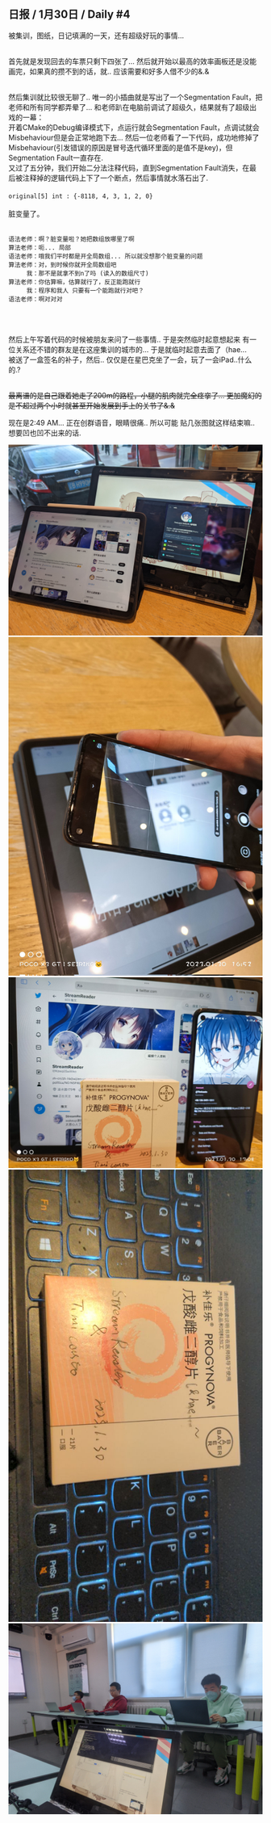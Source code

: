 ## 日报 / 1月30日 / Daily #4
被集训，图纸，日记填满的一天，还有超级好玩的事情...<br><br>

首先就是发现回去的车票只剩下四张了... 然后就开始以最高的效率画板还是没能画完，如果真的攒不到的话，就.. 应该需要和好多人借不少的&.&<br><br>

然后集训就比较很无聊了.. 唯一的小插曲就是写出了一个Segmentation Fault，把老师和所有同学都弄晕了... 和老师趴在电脑前调试了超级久，结果就有了超级出戏的一幕：<br>
开着CMake的Debug编译模式下，点运行就会Segmentation Fault，点调试就会Misbehaviour但是会正常地跑下去... 然后一位老师看了一下代码，成功地修掉了Misbehaviour(引发错误的原因是冒号迭代循环里面的是值不是key)，但Segmentation Fault一直存在.<br>
又过了五分钟，我们开始二分法注释代码，直到Segmentation Fault消失，在最后被注释掉的逻辑代码上下了一个断点，然后事情就水落石出了.<br><br>
`original[5] int : {-8118, 4, 3, 1, 2, 0}`<br><br>
脏变量了。<br><br>

```
语法老师：啊？脏变量啦？她把数组放哪里了啊
算法老师：呃... 局部
语法老师：哦我们平时都是开全局数组... 所以就没想那个脏变量的问题
算法老师：对，到时候你就开全局数组吧
     我：那不是就拿不到n了吗 (读入的数组尺寸)
算法老师：你估算嘛，估算就行了，反正能跑就行
     我：程序和我人 只要有一个能跑就行对吧？
语法老师：啊对对对
```
<br><br>

然后上午写着代码的时候被朋友来问了一些事情.. 于是突然临时起意想起来 有一位关系还不错的群友是在这座集训的城市的... 于是就临时起意去面了（hae...<br>
被送了一盒签名的补子，然后.. 仅仅是在星巴克坐了一会，玩了一会iPad..什么的.?<br><br>

~~最离谱的是自己跟着她走了200m的路程，小腿的肌肉就完全痉挛了... 更加魔幻的是不超过两个小时就甚至开始发展到手上的关节了&.&~~

现在是2:49 AM... 正在创群语音，眼睛很痛.. 所以可能 贴几张图就这样结束嘛.. 想要凹也凹不出来的话.

![合照1](img/jan-30-1.jpg)
![Airdrop捣乱](img/jan-30-2.jpg)
![合照2](img/jan-30-3.jpg)
![纪念品](img/jan-30-4.jpg)
![集训](img/jan-30-5.jpg)